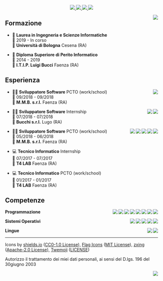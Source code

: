 <p align="center">
    <a href="mailto:manuelquarneti@gmail.com">
        <img src="https://img.shields.io/badge/email-manuelquarneti@gmail.com-D14836?logo=gmail&logoColor=white" />
    </a>
    <a href="https://www.linkedin.com/in/quarno/">
        <img src="https://img.shields.io/badge/LinkedIn-quarno-0077B5?logo=linkedin&logoColor=white" />
    </a>
    <a href="https://github.com/quarno">
        <img src="https://img.shields.io/badge/GitHub-quarno-181717?logo=github&logoColor=white" />
    </a>
    <a href="https://quarno.xyz">
        <img src="https://img.shields.io/badge/sito web-quarno.xyz-E34F26?logo=html5&logoColor=white" />
    </a>
</p>

<img align="right" src="https://zxing.org/w/chart?cht=qr&chs=230x230&chld=L&choe=UTF-8&chl=MECARD%3AN%3AManuel+Quarneti%3BURL%3Ahttps%5C%3A%2F%2Fquarno.xyz%3BEMAIL%3Amanuelquarneti%40gmail.com%3B%3B" />

## Formazione

- 📖 **Laurea in Ingegneria e Scienze Informatiche**\
📆 2019 - In corso\
📍 **Università di Bologna** Cesena (RA)

- 📕 **Diploma Superiore di Perito Informatico**\
📆 2014 - 2019\
📍 **I.T.I.P. Luigi Bucci** Faenza (RA)

## Esperienza

<img align="right" src="https://img.shields.io/badge/C Sharp-239120?logo=c-sharp&logoColor=white" />

- 👨‍💻 **Sviluppatore Software** PCTO (work/school)\
📆 09/2018 - 09/2018\
📍 **M.M.B. s.r.l.** Faenza (RA)

<img align="right" src="https://img.shields.io/badge/PostgreSQL-336791?logo=postgresql&logoColor=white" />
<img align="right" src="https://img.shields.io/badge/Python-3776AB?logo=python&logoColor=white" />

- 👨‍💻 **Sviluppatore Software** Internship\
📆 07/2018 - 07/2018\
📍 **Bucchi s.r.l.** Lugo (RA)

<img align="right" src="https://img.shields.io/badge/C Sharp-239120?logo=c-sharp&logoColor=white" />
<img align="right" src="https://img.shields.io/badge/WordPress-21759B?logo=wordpress&logoColor=white" />
<img align="right" src="https://img.shields.io/badge/JavaScript-F7DF1E?logo=javascript&logoColor=white" />
<img align="right" src="https://img.shields.io/badge/CSS-1572B6?logo=css3&logoColor=white" />
<img align="right" src="https://img.shields.io/badge/HTML-E34F26?logo=html5&logoColor=white" />

- 👨‍💻 **Sviluppatore Software** PCTO (work/school)\
📆 05/2018 - 06/2018\
📍 **M.M.B. s.r.l.** Faenza (RA)

- 💻 **Tecnico Informatico** Internship\
📆 07/2017 - 07/2017\
📍 **T4 LAB** Faenza (RA)

- 💻 **Tecnico Informatico** PCTO (work/school)\
📆 01/2017 - 01/2017\
📍 **T4 LAB** Faenza (RA)

## Competenze

<img align="right" src="https://img.shields.io/badge/(My)SQL-4479A1?logo=mysql&logoColor=white" />
<img align="right" src="https://img.shields.io/badge/BASH-4EAA25?logo=gnu-bash&logoColor=white" />
<img align="right" src="https://img.shields.io/badge/PHP-777BB4?logo=php&logoColor=white" />
<img align="right" src="https://img.shields.io/badge/Go-00ADD8?logo=go&logoColor=white" />
<img align="right" src="https://img.shields.io/badge/Python-3776AB?logo=python&logoColor=white" />
<img align="right" src="https://img.shields.io/badge/C Sharp-239120?logo=c-sharp&logoColor=white" />
<img align="right" src="https://img.shields.io/badge/C++-00599C?logo=c%2B%2B&logoColor=white" />
<img align="right" src="https://img.shields.io/badge/C-A8B9CC?logo=c&logoColor=white" />

**Programmazione**

<img align="right" src="https://img.shields.io/badge/Arch-1793D1?logo=arch-linux&logoColor=white" />
<img align="right" src="https://img.shields.io/badge/Fedora-294172?logo=fedora&logoColor=white" />
<img align="right" src="https://img.shields.io/badge/Debian-A81D33?logo=debian&logoColor=white" />
<img align="right" src="https://img.shields.io/badge/Ubuntu-E95420?logo=ubuntu&logoColor=white" />
<img align="right" src="https://img.shields.io/badge/Windows-0078D6?logo=windows&logoColor=white" />

**Sistemi Operativi**

<img align="right" src="https://img.shields.io/badge/Inglese-B2-blue?logo=data:image/svg%2bxml;base64,PHN2ZyB4bWxucz0iaHR0cDovL3d3dy53My5vcmcvMjAwMC9zdmciIGlkPSJmbGFnLWljb24tY3NzLWdiLWVuZyIgdmlld0JveD0iMCAwIDY0MCA0ODAiPgogIDxwYXRoIGZpbGw9IiNmZmYiIGQ9Ik0wIDBoNjQwdjQ4MEgweiIvPgogIDxwYXRoIGZpbGw9IiNjZTExMjQiIGQ9Ik0yODEuNiAwaDc2Ljh2NDgwaC03Ni44eiIvPgogIDxwYXRoIGZpbGw9IiNjZTExMjQiIGQ9Ik0wIDIwMS42aDY0MHY3Ni44SDB6Ii8+Cjwvc3ZnPgo=" />
<img align="right" src="https://img.shields.io/badge/Italiano-madrelingua-green?logo=data:image/svg%2bxml;base64,PHN2ZyB4bWxucz0iaHR0cDovL3d3dy53My5vcmcvMjAwMC9zdmciIGlkPSJmbGFnLWljb24tY3NzLWl0IiB2aWV3Qm94PSIwIDAgNjQwIDQ4MCI+DQogIDxnIGZpbGwtcnVsZT0iZXZlbm9kZCIgc3Ryb2tlLXdpZHRoPSIxcHQiPg0KICAgIDxwYXRoIGZpbGw9IiNmZmYiIGQ9Ik0wIDBoNjQwdjQ4MEgweiIvPg0KICAgIDxwYXRoIGZpbGw9IiMwMDkyNDYiIGQ9Ik0wIDBoMjEzLjN2NDgwSDB6Ii8+DQogICAgPHBhdGggZmlsbD0iI2NlMmIzNyIgZD0iTTQyNi43IDBINjQwdjQ4MEg0MjYuN3oiLz4NCiAgPC9nPg0KPC9zdmc+" />

**Lingue**

---

Icons by [shields.io](https://simpleicons.org/) ([CC0-1.0 License](https://raw.githubusercontent.com/badges/shields/master/LICENSE)), [Flag Icons](https://flagicons.lipis.dev/) ([MIT License](https://raw.githubusercontent.com/lipis/flag-icon-css/master/LICENSE)), [zxing](https://github.com/zxing/zxing) ([Apache-2.0 License](https://raw.githubusercontent.com/zxing/zxing/master/LICENSE)), [Twemoji](https://github.com/twitter/twemoji) ([LICENSE](https://raw.githubusercontent.com/twitter/twemoji/master/LICENSE))

Autorizzo il trattamento dei miei dati personali, ai sensi del D.lgs. 196 del 30giugno 2003

<a class="do-not-print" href="https://quarno.xyz/quarno_it.pdf">
	<img align="right" src="https://img.shields.io/badge/PDF-download-EC1C24?logo=adobe-acrobat-reader&logoColor=white" />
</a>

